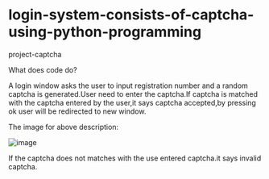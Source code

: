# login-system-consists-of-captcha-using-python-programming
project-captcha

What does code do?

A login window asks the user to input registration number and a random captcha is generated.User need to enter the captcha.If captcha is matched with the captcha entered by the user,it says captcha accepted,by pressing ok user will be redirected to new window.

The image for above description:

![image](https://user-images.githubusercontent.com/81376452/112589640-7869cb00-8e27-11eb-97e9-22cf8c77b3d4.png)

If the captcha does not matches with the use entered captcha.it says invalid captcha.

